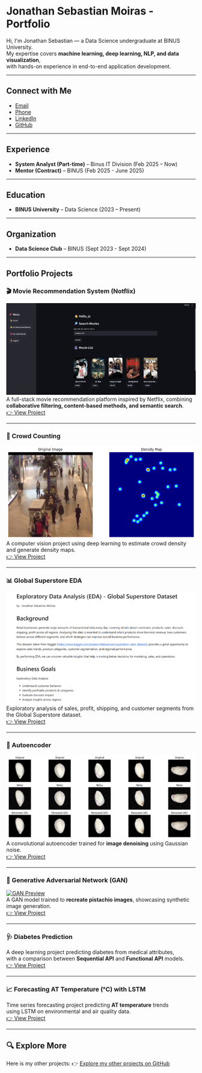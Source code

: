 # Jonathan Sebastian Moiras - Portfolio

Hi, I'm Jonathan Sebastian — a Data Science undergraduate at BINUS University.  
My expertise covers **machine learning, deep learning, NLP, and data visualization**,  
with hands-on experience in end-to-end application development.  

---

## Connect with Me
- [Email](mailto:jonathansebastian858@email.com)  
- [Phone](tel:+6287786173096)  
- [LinkedIn](https://www.linkedin.com/in/jonathan-sebastian-9212b0291)  
- [GitHub](https://github.com/sebastianmoiras)

---

## Experience
- **System Analyst (Part-time)** – Binus IT Division (Feb 2025 – Now)  
- **Mentor (Contract)** – BINUS (Feb 2025 - June 2025)  

---

## Education
- **BINUS University** – Data Science (2023 – Present)  

---

## Organization
- **Data Science Club** – BINUS (Sept 2023 - Sept 2024)  

---

## Portfolio Projects

### 🎬 Movie Recommendation System (Notflix)
[![Notflix Preview](/assets/Notflix1.png)](https://sebastianmoiras.github.io/movie-recommendation-system/)  
A full-stack movie recommendation platform inspired by Netflix, combining **collaborative filtering, content-based methods, and semantic search**.  
[👉 View Project](https://sebastianmoiras.github.io/movie-recommendation-system/)

---

### 👥 Crowd Counting
[![Crowd Counting Preview](/assets/CrowdCounting1.png)](https://sebastianmoiras.github.io/Crowd-Counting/)  
A computer vision project using deep learning to estimate crowd density and generate density maps.  
[👉 View Project](https://sebastianmoiras.github.io/Crowd-Counting/)

---

### 📊 Global Superstore EDA
[![Superstore Preview](/assets/EDA.png)](https://sebastianmoiras.github.io/Exploratory-Data-Analysis---Global-Superstore/)  
Exploratory analysis of sales, profit, shipping, and customer segments from the Global Superstore dataset.  
[👉 View Project](https://sebastianmoiras.github.io/Exploratory-Data-Analysis---Global-Superstore/)

---

### 🧩 Autoencoder
[![Autoencoder Preview](/assets/AE1.png)](https://sebastianmoiras.github.io/Auto-Encoder/)  
A convolutional autoencoder trained for **image denoising** using Gaussian noise.  
[👉 View Project](https://sebastianmoiras.github.io/Auto-Encoder/)

---

### 🎨 Generative Adversarial Network (GAN)
[![GAN Preview](/assets/GAN.png)](https://sebastianmoiras.github.io/GAN/)  
A GAN model trained to **recreate pistachio images**, showcasing synthetic image generation.  
[👉 View Project](https://sebastianmoiras.github.io/GAN/)

---

### 🩺 Diabetes Prediction
A deep learning project predicting diabetes from medical attributes,  
with a comparison between **Sequential API** and **Functional API** models.  
[👉 View Project](https://sebastianmoiras.github.io/Diabetes-Prediction/)

---

### 📈 Forecasting AT Temperature (°C) with LSTM
Time series forecasting project predicting **AT temperature** trends  
using LSTM on environmental and air quality data.  
[👉 View Project](https://sebastianmoiras.github.io/Forecasting-LSTM/)

---

## 🔍 Explore More
Here is my other projects:
👉 [Explore my other projects on GitHub](https://github.com/sebastianmoiras)
